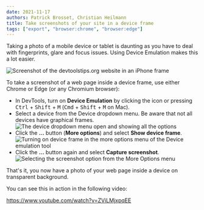 ```yaml
---
date: 2021-11-17
authors: Patrick Brosset, Christian Heilmann
title: Take screenshots of your site in a device frame
tags: ["export", "browser:chrome", "browser:edge"]
---
```

Taking a photo of a mobile device or tablet is daunting as you have to deal with fingerprints, glare and focus issues. Using Device Emulation makes this a lot easier.

![Screenshot of the devtoolstips.org website in an iPhone frame](/assets/img/take-in-device-screenshots.png)

To take a screenshot of a web page inside a device frame, use either Chrome or Edge (or any Chromium browser):

* In DevTools, turn on **Device Emulation** by clicking the icon or pressing <kbd>Ctrl</kbd> + <kbd>Shift</kbd> + <kbd>M</kbd> (<kbd>Cmd</kbd> + <kbd>Shift</kbd> + <kbd>M</kbd> on Mac).
* Select a device from the Device dropdown menu. Be aware that not all devices have graphical frames.
   ![The device dropdown menu open and showing all the options](/assets/img/take-in-device-screenshots-devices-dropdown.png)
* Click the **…** button (**More options**) and select **Show device frame**.
   ![Turning on device frame in the more options menu of the Device emulation tool](/assets/img/take-in-device-screenshots-show-device-frame.png)
* Click the **…** button again and select **Capture screenshot**.
   ![Selecting the screenshot option from the More Options menu](/assets/img/take-in-device-screenshots-capture-screenshot.png)

That's it, you now have a photo of your web page inside a device on transparent background.

You can see this in action in the following video:

https://www.youtube.com/watch?v=ZViLMjxpqEE